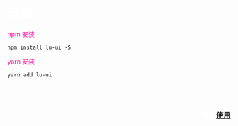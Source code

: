 # <font color="#fff"> 安装</font>


<font color="#ff009a">npm 安装</font>


```
npm install lu-ui -S
```

<font color="#ff009a">yarn 安装</font>

```
yarn add lu-ui
```

<br />
<br />

<div align="right">

### <font color="#fff">下一节：[使用](#doc/use)</font>
</div>

